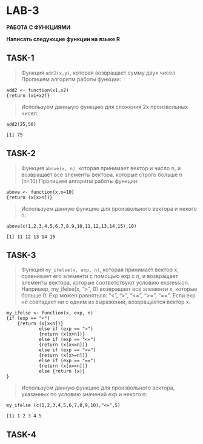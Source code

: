 # **LAB-3**

**РАБОТА С ФУНКЦИЯМИ**

**Написать следующие функции на языке R**

## **TASK-1**

> Функция `add2(x,y)`, которая возвращает сумму двух чисел
> Пропишем алгоритм работы функции:
```
add2 <- function(x1,x2)
{return (x1+x2)}
```
> Используем данныую функцию для сложения 2х произвольных чисел:
```
add2(25,50)
```
```
[1] 75
```

## **TASK-2**

> Функция `above(x, n)`, которая принимает вектор и число n, и возвращает все элементы вектора, которые строго больше n (n=10)
> Пропишем алгоритм работы функции:
```
above <- function(x,n=10)
{return (x[x>n])}
```
> Используем данную функцию для произвольного вектора и некого n:
```
above(c(1,2,3,4,5,6,7,8,9,10,11,12,13,14,15),10)
```
```
[1] 11 12 13 14 15
```

## **TASK-3**

> Функция `my_ifelse(x, exp, n)`, которая принимает вектор x, сравнивает его
> элементи с помощью exp с n, и возвращает элементы вектора, которые
> соответствуют условию expression. 
> Например, my_ifelse(x, “>”, 0) возвращает все элементи x, которые больше 0. 
> Exp можеn равняться:  “<”, “>”, “<=”, “>=”, “==”.
> Если exp не совпадает ни с одним из выражений, возвращается вектор x. 

```
my_ifelse <- function(x, exp, n)
{if (exp == "<") 
    {return (x[x<n])} 
            else if (exp == ">") 
            {return (x[x>n])} 
            else if (exp == "<=")
            {return (x[x<=n])} 
            else if (exp == ">=")
            {return (x[x>=n])} 
            else if (exp == "==")
            {return (x[x==n])} 
            else {return (x)}
}
```
> Используем данную функцию для произвольного вектора, 
> указанных по условию значений exp и некого n:
```
my_ifelse (c(1,2,3,4,5,6,7,8,9,10),"<=",5)
```
```
[1] 1 2 3 4 5
```

## **TASK-4**

